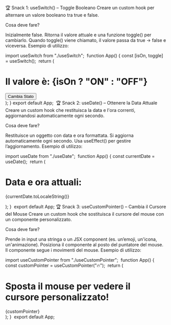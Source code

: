 🏆 Snack 1: useSwitch() – Toggle Booleano
Creare un custom hook per alternare un valore booleano tra true e false.

Cosa deve fare?

Inizialmente false.
Ritorna il valore attuale e una funzione toggle() per cambiarlo.
Quando toggle() viene chiamato, il valore passa da true → false e viceversa.
Esempio di utilizzo:

import useSwitch from "./useSwitch";
​
function App() {
  const [isOn, toggle] = useSwitch();
​
  return (
    <div>
      <h1>Il valore è: {isOn ? "ON" : "OFF"}</h1>
      <button onClick={toggle}>Cambia Stato</button>
    </div>
  );
}
​
export default App;
​
🏆 Snack 2: useDate() – Ottenere la Data Attuale
Creare un custom hook che restituisca la data e l'ora correnti, aggiornandosi automaticamente ogni secondo.

Cosa deve fare?

Restituisce un oggetto con data e ora formattata.
Si aggiorna automaticamente ogni secondo.
Usa useEffect() per gestire l’aggiornamento.
Esempio di utilizzo:

import useDate from "./useDate";
​
function App() {
  const currentDate = useDate();
​
  return (
    <div>
      <h1>Data e ora attuali:</h1>
      <p>{currentDate.toLocaleString()}</p>
    </div>
  );
}
​
export default App;
🏆 Snack 3: useCustomPointer() – Cambia il Cursore del Mouse
Creare un custom hook che sostituisca il cursore del mouse con un componente personalizzato.

Cosa deve fare?

Prende in input una stringa o un JSX component (es. un’emoji, un'icona, un'animazione).
Posiziona il componente al posto del puntatore del mouse.
Il componente segue i movimenti del mouse.
Esempio di utilizzo:

import useCustomPointer from "./useCustomPointer";
​
function App() {
  const customPointer = useCustomPointer("🔥");
​
  return (
    <div>
      <h1>Sposta il mouse per vedere il cursore personalizzato!</h1>
      {customPointer}
    </div>
  );
}
​
export default App;
​